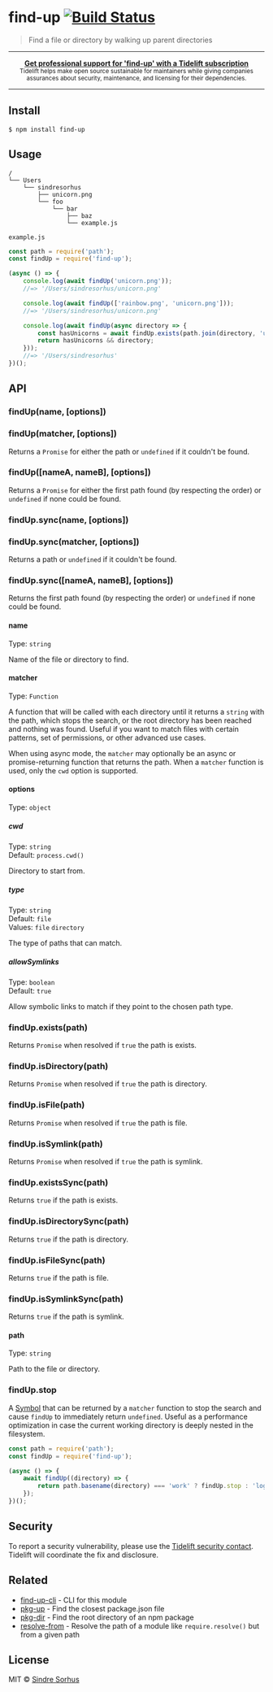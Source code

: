 # find-up [![Build Status](https://travis-ci.org/sindresorhus/find-up.svg?branch=master)](https://travis-ci.org/sindresorhus/find-up)

> Find a file or directory by walking up parent directories

---

<div align="center">
	<b>
		<a href="https://tidelift.com/subscription/pkg/npm-find-up?utm_source=npm-find-up&utm_medium=referral&utm_campaign=readme">Get professional support for 'find-up' with a Tidelift subscription</a>
	</b>
	<br>
	<sub>
		Tidelift helps make open source sustainable for maintainers while giving companies<br>assurances about security, maintenance, and licensing for their dependencies.
	</sub>
</div>

---

## Install

```
$ npm install find-up
```


## Usage

```
/
└── Users
	└── sindresorhus
		├── unicorn.png
		└── foo
			└── bar
				├── baz
				└── example.js
```

`example.js`

```js
const path = require('path');
const findUp = require('find-up');

(async () => {
	console.log(await findUp('unicorn.png'));
	//=> '/Users/sindresorhus/unicorn.png'

	console.log(await findUp(['rainbow.png', 'unicorn.png']));
	//=> '/Users/sindresorhus/unicorn.png'

	console.log(await findUp(async directory => {
		const hasUnicorns = await findUp.exists(path.join(directory, 'unicorn.png'));
		return hasUnicorns && directory;
	}));
	//=> '/Users/sindresorhus'
})();
```


## API


### findUp(name, [options])
### findUp(matcher, [options])

Returns a `Promise` for either the path or `undefined` if it couldn't be found.

### findUp([nameA, nameB], [options])

Returns a `Promise` for either the first path found (by respecting the order) or `undefined` if none could be found.

### findUp.sync(name, [options])
### findUp.sync(matcher, [options])

Returns a path or `undefined` if it couldn't be found.

### findUp.sync([nameA, nameB], [options])

Returns the first path found (by respecting the order) or `undefined` if none could be found.

#### name

Type: `string`

Name of the file or directory to find.

#### matcher

Type: `Function`

A function that will be called with each directory until it returns a `string` with the path, which stops the search, or the root directory has been reached and nothing was found. Useful if you want to match files with certain patterns, set of permissions, or other advanced use cases.

When using async mode, the `matcher` may optionally be an async or promise-returning function that returns the path. When a `matcher` function is used, only the `cwd` option is supported.

#### options

Type: `object`

##### cwd

Type: `string`<br>
Default: `process.cwd()`

Directory to start from.

##### type

Type: `string`<br>
Default: `file`<br>
Values: `file` `directory`

The type of paths that can match.

##### allowSymlinks

Type: `boolean`<br>
Default: `true`

Allow symbolic links to match if they point to the chosen path type.

### findUp.exists(path)

Returns `Promise` when resolved if `true` the path is exists.

### findUp.isDirectory(path)

Returns `Promise` when resolved if `true` the path is directory.

### findUp.isFile(path)

Returns `Promise` when resolved if `true` the path is file.

### findUp.isSymlink(path)

Returns `Promise` when resolved if `true` the path is symlink.

### findUp.existsSync(path)

Returns `true` if the path is exists.

### findUp.isDirectorySync(path)

Returns `true` if the path is directory.

### findUp.isFileSync(path)

Returns `true` if the path is file.

### findUp.isSymlinkSync(path)

Returns `true` if the path is symlink.

#### path

Type: `string`

Path to the file or directory.

### findUp.stop

A [Symbol](https://developer.mozilla.org/en-US/docs/Web/JavaScript/Reference/Global_Objects/Symbol) that can be returned by a `matcher` function to stop the search and cause `findUp` to immediately return `undefined`. Useful as a performance optimization in case the current working directory is deeply nested in the filesystem.

```js
const path = require('path');
const findUp = require('find-up');

(async () => {
	await findUp((directory) => {
		return path.basename(directory) === 'work' ? findUp.stop : 'logo.png';
	});
})();
```

## Security

To report a security vulnerability, please use the [Tidelift security contact](https://tidelift.com/security). Tidelift will coordinate the fix and disclosure.


## Related

- [find-up-cli](https://github.com/sindresorhus/find-up-cli) - CLI for this module
- [pkg-up](https://github.com/sindresorhus/pkg-up) - Find the closest package.json file
- [pkg-dir](https://github.com/sindresorhus/pkg-dir) - Find the root directory of an npm package
- [resolve-from](https://github.com/sindresorhus/resolve-from) - Resolve the path of a module like `require.resolve()` but from a given path


## License

MIT © [Sindre Sorhus](https://sindresorhus.com)
